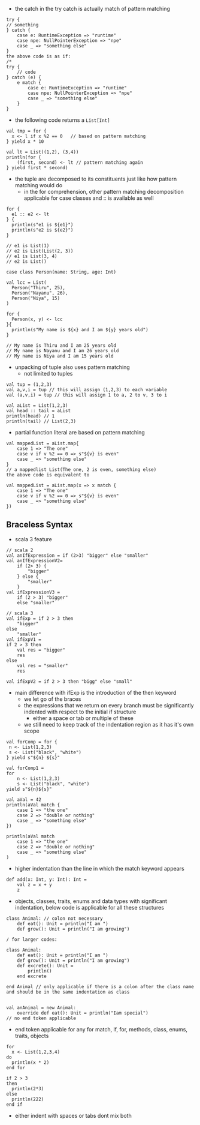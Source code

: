 - the catch in the try catch is actually match of pattern matching

```
try {
// something
} catch {
	case e: RuntimeException => "runtime"
	case npe: NullPointerException => "npe"
	case _ => "something else"
}
the above code is as if: 
/* 
try {
	// code
} catch (e) {
	e match {
		case e: RuntimeException => "runtime"
		case npe: NullPointerException => "npe"
		case _ => "something else"
	}
}
```

- the following code returns a `List[Int]`
```
val tmp = for {  
  x <- l if x %2 == 0   // based on pattern matching
} yield x * 10

val lt = List((1,2), (3,4))
println(for {
	(first, second) <- lt // pattern matching again
} yield first * second)
```
- the tuple are decomposed to its constituents just like how pattern matching would do
	- in the for comprehension, other pattern matching decomposition applicable for case classes and :: is available as well
```
for {  
  e1 :: e2 <- lt  
} {  
  println(s"e1 is ${e1}")  
  println(s"e2 is ${e2}")  
}

// e1 is List(1)
// e2 is List(List(2, 3))
// e1 is List(3, 4)
// e2 is List()

case class Person(name: String, age: Int)  
  
val lcc = List(  
  Person("Thiru", 25),  
  Person("Nayanu", 26),  
  Person("Niya", 15)  
)  
  
for {  
  Person(x, y) <- lcc  
}{  
  println(s"My name is ${x} and I am ${y} years old")  
}

// My name is Thiru and I am 25 years old
// My name is Nayanu and I am 26 years old
// My name is Niya and I am 15 years old
```

- unpacking of tuple also uses pattern matching
	- not limited to tuples
```
val tup = (1,2,3)
val a,v,i = tup // this will assign (1,2,3) to each variable
val (a,v,i) = tup // this will assign 1 to a, 2 to v, 3 to i

val aList = List(1,2,3)
val head :: tail = aList
println(head) // 1
println(tail) // List(2,3)
```

- partial function literal are based on pattern matching
```
val mappedList = aList.map{
	case 1 => "The one"
	case v if v %2 == 0 => s"${v} is even"
	case _ => "something else"
}
// a mappedlist List(The one, 2 is even, something else)
the above code is equivalent to 

val mappedList = aList.map(x => x match {
	case 1 => "The one"
	case v if v %2 == 0 => s"${v} is even"
	case _ => "something else"
})
```

## Braceless Syntax
- scala 3 feature

```
// scala 2
val anIfExpression = if (2>3) "bigger" else "smaller"
val anIfExpressionV2= 
	if (2> 3) {
		"bigger"
	} else {
		"smaller"
	}
val ifExpressionV3 = 
	if (2 > 3) "bigger"
	else "smaller"

// scala 3
val ifExp = if 2 > 3 then
	"bigger"
else
	"smaller"
val ifExpV1 = 
if 2 > 3 then
	val res = "bigger"
	res
else
	val res = "smaller"
	res

val ifExpV2 = if 2 > 3 then "bigg" else "small"
```
- main difference with ifExp is the introduction of the then keyword
	- we let go of the braces
	- the expressions that we return on every branch must be significantly indented with respect to the initial if structure
		- either a space or tab or multiple of these
	- we still need to keep track of the indentation region as it has it's own scope
```
val forComp = for {
 n <- List(1,2,3)
 s <- List("black", "white")
} yield s"${n} ${s}"

val forComp1 = 
for
	n <- List(1,2,3)
	s <- List("black", "white")
yield s"${n}${s}"
```


```
val aVal = 42
println(aVal match {
	case 1 => "the one"
	case 2 => "double or nothing"
	case _ => "something else"
})

println(aVal match 
	case 1 => "the one"
	case 2 => "double or nothing"
	case _ => "something else"
)
```

- higher indentation than the line in which the match keyword appears

```
def add(x: Int, y: Int): Int = 
	val z = x + y
	z
```
- objects, classes, traits, enums and data types with significant indentation, below code is applicable for all these structures
```
class Animal: // colon not necessary
	def eat(): Unit = println("I am ")
	def grow(): Unit = println("I am growing")

/ for larger codes:

class Animal:
	def eat(): Unit = println("I am ")
	def grow(): Unit = println("I am growing")
	def excrete(): Unit =
		println()
	end excrete

end Animal // only applicable if there is a colon after the class name and should be in the same indentation as class


val anAnimal = new Animal:
	override def eat(): Unit = println("Iam special")
// no end token applicable

```

- end token applicable for any for match, if, for, methods, class, enums, traits, objects

```
for  
  x <- List(1,2,3,4)  
do  
  println(x * 2)  
end for
```

```
if 2 > 3  
then  
  println(2*3)  
else  
  println(222)  
end if
```

- either indent with spaces or tabs dont mix both